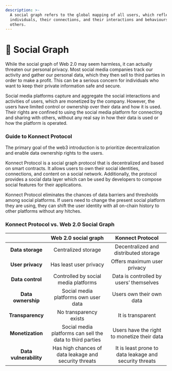 ```yaml
---
description: >-
  A social graph refers to the global mapping of all users, which reflects
  individuals, their connections, and their interactions and behaviours towards
  others.
---
```


# 💞 Social Graph

While the social graph of Web 2.0 may seem harmless, it can actually threaten our personal privacy. Most social media companies track our activity and gather our personal data, which they then sell to third parties in order to make a profit. This can be a serious concern for individuals who want to keep their private information safe and secure.

Social media platforms capture and aggregate the social interactions and activities of users, which are monetized by the company. However, the users have limited control or ownership over their data and how it is used. Their rights are confined to using the social media platform for connecting and sharing with others, without any real say in how their data is used or how the platform is operated.

### Guide to Konnect Protocol

The primary goal of the web3 introduction is to prioritize decentralization and enable data ownership rights to the users.

Konnect Protocol is a social graph protocol that is decentralized and based on smart contracts. It allows users to own their social identities, connections, and content on a social network. Additionally, the protocol provides a social data layer which can be used by developers to compose social features for their applications.

Konnect Protocol eliminates the chances of data barriers and thresholds among social platforms. If users need to change the present social platform they are using, they can shift the user identity with all on-chain history to other platforms without any hitches.

### Konnect Protocol vs. Web 2.0 Social Graph

|                        |                    Web 2.0 social graph                   |                    Konnect Protocol                    |
| :--------------------: | :-------------------------------------------------------: | :----------------------------------------------------: |
|    **Data storage**    |                    Centralized storage                    |          Decentralized and distributed storage         |
|    **User privacy**    |                   Has least user privacy                  |               Offers maximum user privacy              |
|    **Data control**    |            Controlled by social media platforms           |         Data is controlled by users’ themselves        |
|   **Data ownership**   |            Social media platforms own user data           |                Users own their own data                |
|    **Transparency**    |                   No transparency exists                  |                    It is transparent                   |
|    **Monetization**    | Social media platforms can sell the data to third parties |       Users have the right to monetize their data      |
| **Data vulnerability** |   Has high chances of data leakage and security threats   | It is least prone to data leakage and security threats |

###



